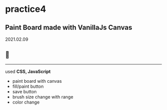 # practice4

## Paint Board made with VanillaJs Canvas

2021.02.09

:green_heart:
---
---

used **CSS, JavaScript**

- paint board with canvas
- fill/paint button
- save button
- brush size change with range
- color change
